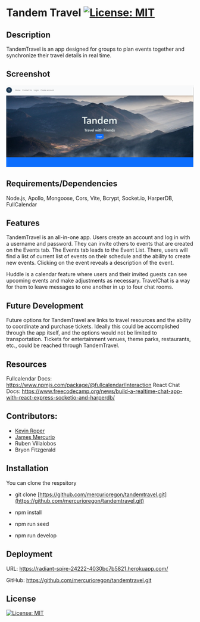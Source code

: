 # Tandem Travel [![License: MIT](https://img.shields.io/badge/License-MIT-yellow.svg)](https://opensource.org/licenses/MIT)


## Description
TandemTravel is an app designed for groups to plan events together and synchronize their travel details in real time.  

## Screenshot
![Screenshot of Tandem Travel](/client/public/TandemTravelScreenShot.PNG?raw=true "TandemTravel")

## Requirements/Dependencies
Node.js, Apollo, Mongoose, Cors, Vite, Bcrypt, Socket.io, HarperDB, FullCalendar

## Features
TandemTravel is an all-in-one app.  Users create an account and log in with a username and password. They can invite others to events that are created on the Events tab. The Events tab leads to the Event List.  There, users will find a list of current list of events on their schedule and the ability to create new events. Clicking on the event reveals a description of the event.  

Huddle is a calendar feature where users and their invited guests can see upcoming events and make adjustments as necessary. TravelChat is a way for them to leave messages to one another in up to four chat rooms.


## Future Development
Future options for TandemTravel are links to travel resources and the ability to coordinate and purchase tickets.  Ideally this could be accomplished through the app itself, and the options would not be limited to transportation.  Tickets for entertainment venues, theme parks, restaurants, etc., could be reached through TandemTravel.

## Resources
Fullcalendar Docs: https://www.npmjs.com/package/@fullcalendar/interaction
React Chat Docs: https://www.freecodecamp.org/news/build-a-realtime-chat-app-with-react-express-socketio-and-harperdb/


## Contributors:
 - [Kevin Roper]()
 - [James Mercurio](https://github.com/mercurioregon)
 - Ruben Villalobos
 - Bryon Fitzgerald

## Installation 
 You can clone the respsitory 

 - git clone [https://github.com/mercurioregon/tandemtravel.git](https://github.com/mercurioregon/tandemtravel.git)

 - npm install

 - npm run seed

 - npm run develop

## Deployment
URL: https://radiant-spire-24222-4030bc7b5821.herokuapp.com/

GitHub: https://github.com/mercurioregon/tandemtravel.git

## License 
 [![License: MIT](https://img.shields.io/badge/License-MIT-yellow.svg)](https://opensource.org/licenses/MIT) 
